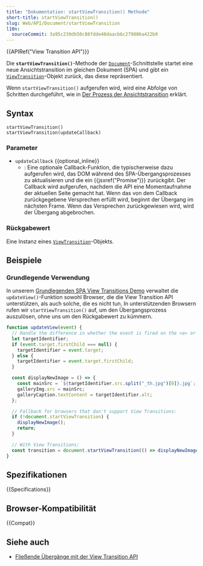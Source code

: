 ```yaml
---
title: "Dokumentation: startViewTransition() Methode"
short-title: startViewTransition()
slug: Web/API/Document/startViewTransition
l10n:
  sourceCommit: 3a95c239db50c88fdde48daacb6c279006a422b9
---
```


{{APIRef("View Transition API")}}

Die **`startViewTransition()`**-Methode der [`Document`](/de/docs/Web/API/Document)-Schnittstelle startet eine neue Ansichtstransition im gleichen Dokument (SPA) und gibt ein [`ViewTransition`](/de/docs/Web/API/ViewTransition)-Objekt zurück, das diese repräsentiert.

Wenn `startViewTransition()` aufgerufen wird, wird eine Abfolge von Schritten durchgeführt, wie in [Der Prozess der Ansichtstransition](/de/docs/Web/API/View_Transition_API/Using#the_view_transition_process) erklärt.

## Syntax

```js-nolint
startViewTransition()
startViewTransition(updateCallback)
```

### Parameter

- `updateCallback` {{optional_inline}}
  - : Eine optionale Callback-Funktion, die typischerweise dazu aufgerufen wird, das DOM während des SPA-Übergangsprozesses zu aktualisieren und die ein {{jsxref("Promise")}} zurückgibt. Der Callback wird aufgerufen, nachdem die API eine Momentaufnahme der aktuellen Seite gemacht hat. Wenn das von dem Callback zurückgegebene Versprechen erfüllt wird, beginnt der Übergang im nächsten Frame. Wenn das Versprechen zurückgewiesen wird, wird der Übergang abgebrochen.

### Rückgabewert

Eine Instanz eines [`ViewTransition`](/de/docs/Web/API/ViewTransition)-Objekts.

## Beispiele

### Grundlegende Verwendung

In unserem [Grundlegenden SPA View Transitions Demo](https://mdn.github.io/dom-examples/view-transitions/spa/) verwaltet die `updateView()`-Funktion sowohl Browser, die die View Transition API unterstützen, als auch solche, die es nicht tun. In unterstützenden Browsern rufen wir `startViewTransition()` auf, um den Übergangsprozess auszulösen, ohne uns um den Rückgabewert zu kümmern.

```js
function updateView(event) {
  // Handle the difference in whether the event is fired on the <a> or the <img>
  let targetIdentifier;
  if (event.target.firstChild === null) {
    targetIdentifier = event.target;
  } else {
    targetIdentifier = event.target.firstChild;
  }

  const displayNewImage = () => {
    const mainSrc = `${targetIdentifier.src.split("_th.jpg")[0]}.jpg`;
    galleryImg.src = mainSrc;
    galleryCaption.textContent = targetIdentifier.alt;
  };

  // Fallback for browsers that don't support View Transitions:
  if (!document.startViewTransition) {
    displayNewImage();
    return;
  }

  // With View Transitions:
  const transition = document.startViewTransition(() => displayNewImage());
}
```

## Spezifikationen

{{Specifications}}

## Browser-Kompatibilität

{{Compat}}

## Siehe auch

- [Fließende Übergänge mit der View Transition API](https://developer.chrome.com/docs/web-platform/view-transitions/)
